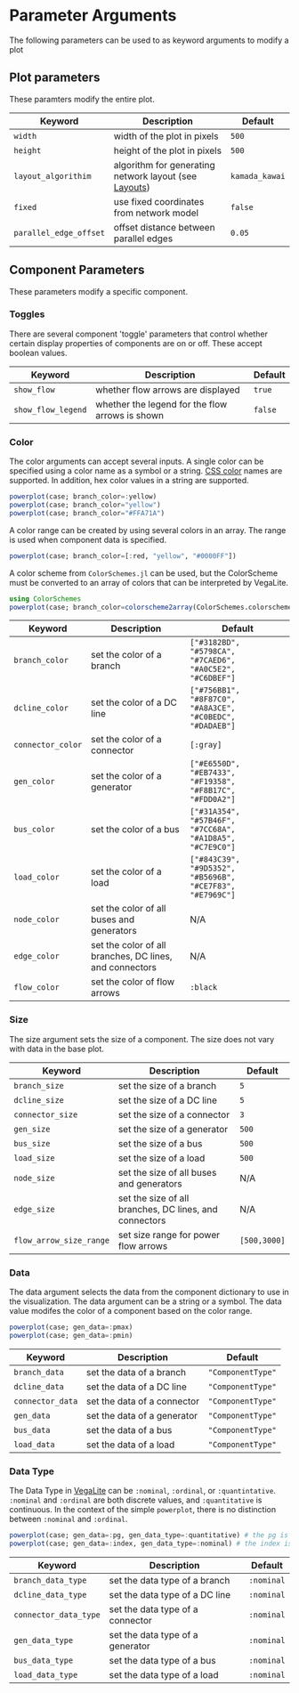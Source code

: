 # Parameter Arguments
The following parameters can be used to as keyword arguments to modify a plot
## Plot parameters
These paramters modify the entire plot.

| Keyword     | Description | Default |
| ----------- | ----------- | ------- |
| `width`     | width of the plot in pixels | `500` |
| `height`    | height of the plot in pixels | `500` |
| `layout_algorithim` | algorithm for generating network layout (see [Layouts](@ref)) | `kamada_kawai` |
| `fixed` | use fixed coordinates from network model | `false` |
| `parallel_edge_offset` | offset distance between parallel edges | `0.05` |




## Component Parameters
These parameters modify a specific component.
### Toggles
There are several component 'toggle' parameters that control whether certain display properties of components are on or off. These accept boolean values.

| Keyword | Description | Default |
| ------- | ----------- | ------- |
| `show_flow` | whether flow arrows are displayed | `true` |
| `show_flow_legend` | whether the legend for the flow arrows is shown | `false` |

### Color
The color arguments can accept several inputs.  A single color can be specified using a color name as a symbol or a string.  [CSS color](https://developer.mozilla.org/en-US/docs/Web/CSS/color_value) names are supported.  In addition, hex color values in a string are supported.

```julia
powerplot(case; branch_color=:yellow)
powerplot(case; branch_color="yellow")
powerplot(case; branch_color="#FFA71A")
```

A color range can be created by using several colors in an array. The range is used when component data is specified.

```julia
powerplot(case; branch_color=[:red, "yellow", "#0000FF"])
```

A color scheme from `ColorSchemes.jl` can be used, but the ColorScheme must be converted to an array of colors that can be interpreted by VegaLite.

```julia
using ColorSchemes
powerplot(case; branch_color=colorscheme2array(ColorSchemes.colorschemes[:tableau_10]))
```

| Keyword     | Description | Default |
| ----------- | ----------- | ------- |
| `branch_color`     | set the color of a branch | `["#3182BD", "#5798CA", "#7CAED6", "#A0C5E2", "#C6DBEF"]` |
| `dcline_color`    | set the color of a DC line | `["#756BB1", "#8F87C0", "#A8A3CE", "#C0BEDC", "#DADAEB"]` |
| `connector_color`    | set the color of a connector | `[:gray]` |
| `gen_color`    |  set the color of a generator | `["#E6550D", "#EB7433", "#F19358", "#F8B17C", "#FDD0A2"]` |
| `bus_color`    |  set the color of a bus | `["#31A354", "#57B46F", "#7CC68A", "#A1D8A5", "#C7E9C0"]` |
| `load_color`    |  set the color of a load | `["#843C39", "#9D5352", "#B5696B", "#CE7F83", "#E7969C"]` |
| `node_color`    |  set the color of all buses and generators | N/A |
| `edge_color`    |  set the color of all branches, DC lines, and connectors | N/A|
| `flow_color`  | set the color of flow arrows | `:black`


### Size
The size argument sets the size of a component.  The size does not vary with data in the base plot.

| Keyword     | Description | Default |
| ----------- | ----------- | ------- |
| `branch_size`     | set the size of a branch | `5` |
| `dcline_size`    | set the size of a DC line | `5` |
| `connector_size`    | set the size of a connector | `3` |
| `gen_size`    |  set the size of a generator | `500` |
| `bus_size`    |  set the size of a bus | `500` |
| `load_size`    |  set the size of a load | `500` |
| `node_size`    |  set the size of all buses and generators | N/A |
| `edge_size`    |  set the size of all branches, DC lines, and connectors | N/A |
| `flow_arrow_size_range` | set size range for power flow arrows | `[500,3000]` |

### Data
The data argument selects the data from the component dictionary to use in the visualization.  The data argument can be a string or a symbol.  The data value modifes the color of a component based on the color range.

```julia
powerplot(case; gen_data=:pmax)
powerplot(case; gen_data=:pmin)
```

| Keyword     | Description | Default |
| ----------- | ----------- | ------- |
| `branch_data`     | set the data of a branch | `"ComponentType"` |
| `dcline_data`    | set the data of a DC line | `"ComponentType"` |
| `connector_data`    | set the data of a connector | `"ComponentType"` |
| `gen_data`    |  set the data of a generator | `"ComponentType"` |
| `bus_data`    |  set the data of a bus | `"ComponentType"` |
| `load_data`    |  set the data of a load | `"ComponentType"` |


### Data Type
The Data Type in [VegaLite](https://vega.github.io/vega-lite/docs/type.html) can be `:nominal`, `:ordinal`, or `:quantintative`.  `:nominal` and `:ordinal` are both discrete values, and `:quantitative` is continuous.  In the context of the simple `powerplot`, there is no distinction  between `:nominal` and `:ordinal`.

```julia
powerplot(case; gen_data=:pg, gen_data_type=:quantitative) # the pg is continous, so use a continous scale
powerplot(case; gen_data=:index, gen_data_type=:nominal) # the index is a discrete value, so use a discrete scale
```

| Keyword     | Description | Default |
| ----------- | ----------- | ------- |
| `branch_data_type`     | set the data type of a branch | `:nominal` |
| `dcline_data_type`    | set the data type of a DC line | `:nominal` |
| `connector_data_type`    | set the data type of a connector | `:nominal` |
| `gen_data_type`    |  set the data type of a generator | `:nominal` |
| `bus_data_type`    |  set the data type of a bus | `:nominal` |
| `load_data_type`    |  set the data type of a load | `:nominal` |
